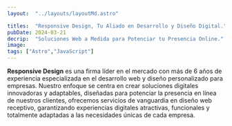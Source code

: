 ```yaml
---
layout:  "../layouts/layoutMd.astro"

titles:  "Responsive Design, Tu Aliado en Desarrollo y Diseño Digital."
pubDate: 2024-03-21
decrip:  "Soluciones Web a Medida para Potenciar tu Presencia Online." 
image:
tags: ["Astro","JavaScript"]
---
```

**Responsive Design** es una firma líder en el mercado con más de 6 años de experiencia especializada en el desarrollo web y diseño personalizado para empresas. Nuestro enfoque se centra en crear soluciones digitales innovadoras y adaptables, diseñadas para potenciar la presencia en línea de nuestros clientes, ofrecemos servicios de vanguardia en diseño web receptivo, garantizando experiencias digitales atractivas, funcionales y totalmente adaptadas a las necesidades únicas de cada empresa.

<script>
  const btnSwitch = document.querySelector("#switch");
  btnSwitch.addEventListener("click", () => {
    document.body.classList.toggle("dark");
    btnSwitch.classList.toggle("active");
  });
</script>